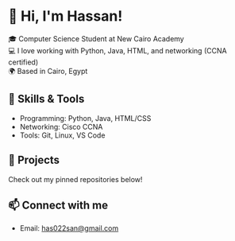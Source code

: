 # 👋 Hi, I'm Hassan!

🎓 Computer Science Student at New Cairo Academy  
💻 I love working with Python, Java, HTML, and networking (CCNA certified)  
🌍 Based in Cairo, Egypt

## 🚀 Skills & Tools
- Programming: Python, Java, HTML/CSS
- Networking: Cisco CCNA
- Tools: Git, Linux, VS Code

## 📌 Projects
Check out my pinned repositories below!

## 📫 Connect with me
- Email: has022san@gmail.com
